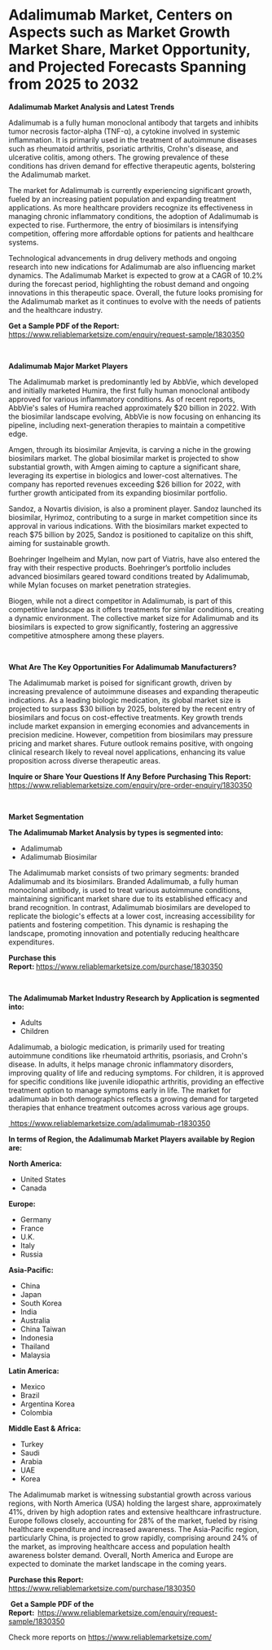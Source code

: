 <p><h1>Adalimumab Market, Centers on Aspects such as Market Growth Market Share, Market Opportunity, and Projected Forecasts Spanning from 2025 to 2032</h1></p><p><strong>Adalimumab Market Analysis and Latest Trends</strong></p>
<p><p>Adalimumab is a fully human monoclonal antibody that targets and inhibits tumor necrosis factor-alpha (TNF-α), a cytokine involved in systemic inflammation. It is primarily used in the treatment of autoimmune diseases such as rheumatoid arthritis, psoriatic arthritis, Crohn's disease, and ulcerative colitis, among others. The growing prevalence of these conditions has driven demand for effective therapeutic agents, bolstering the Adalimumab market.</p><p>The market for Adalimumab is currently experiencing significant growth, fueled by an increasing patient population and expanding treatment applications. As more healthcare providers recognize its effectiveness in managing chronic inflammatory conditions, the adoption of Adalimumab is expected to rise. Furthermore, the entry of biosimilars is intensifying competition, offering more affordable options for patients and healthcare systems.</p><p>Technological advancements in drug delivery methods and ongoing research into new indications for Adalimumab are also influencing market dynamics. The Adalimumab Market is expected to grow at a CAGR of 10.2% during the forecast period, highlighting the robust demand and ongoing innovations in this therapeutic space. Overall, the future looks promising for the Adalimumab market as it continues to evolve with the needs of patients and the healthcare industry.</p></p>
<p><strong>Get a Sample PDF of the Report:&nbsp;</strong> <a href="https://www.reliablemarketsize.com/enquiry/request-sample/1830350?utm_campaign=3185&utm_medium=2&utm_source=Github&utm_content=ia&utm_term=06032025&utm_id=adalimumab">https://www.reliablemarketsize.com/enquiry/request-sample/1830350</a></p>
<p>&nbsp;</p>
<p><strong>Adalimumab Major Market Players</strong></p>
<p><p>The Adalimumab market is predominantly led by AbbVie, which developed and initially marketed Humira, the first fully human monoclonal antibody approved for various inflammatory conditions. As of recent reports, AbbVie's sales of Humira reached approximately $20 billion in 2022. With the biosimilar landscape evolving, AbbVie is now focusing on enhancing its pipeline, including next-generation therapies to maintain a competitive edge.</p><p>Amgen, through its biosimilar Amjevita, is carving a niche in the growing biosimilars market. The global biosimilar market is projected to show substantial growth, with Amgen aiming to capture a significant share, leveraging its expertise in biologics and lower-cost alternatives. The company has reported revenues exceeding $26 billion for 2022, with further growth anticipated from its expanding biosimilar portfolio.</p><p>Sandoz, a Novartis division, is also a prominent player. Sandoz launched its biosimilar, Hyrimoz, contributing to a surge in market competition since its approval in various indications. With the biosimilars market expected to reach $75 billion by 2025, Sandoz is positioned to capitalize on this shift, aiming for sustainable growth.</p><p>Boehringer Ingelheim and Mylan, now part of Viatris, have also entered the fray with their respective products. Boehringer’s portfolio includes advanced biosimilars geared toward conditions treated by Adalimumab, while Mylan focuses on market penetration strategies.</p><p>Biogen, while not a direct competitor in Adalimumab, is part of this competitive landscape as it offers treatments for similar conditions, creating a dynamic environment. The collective market size for Adalimumab and its biosimilars is expected to grow significantly, fostering an aggressive competitive atmosphere among these players.</p></p>
<p>&nbsp;</p>
<p><strong>What Are The Key Opportunities For Adalimumab Manufacturers?</strong></p>
<p><p>The Adalimumab market is poised for significant growth, driven by increasing prevalence of autoimmune diseases and expanding therapeutic indications. As a leading biologic medication, its global market size is projected to surpass $30 billion by 2025, bolstered by the recent entry of biosimilars and focus on cost-effective treatments. Key growth trends include market expansion in emerging economies and advancements in precision medicine. However, competition from biosimilars may pressure pricing and market shares. Future outlook remains positive, with ongoing clinical research likely to reveal novel applications, enhancing its value proposition across diverse therapeutic areas.</p></p>
<p><strong>Inquire or Share Your Questions If Any Before Purchasing This Report:</strong> <a href="https://www.reliablemarketsize.com/enquiry/pre-order-enquiry/1830350?utm_campaign=3185&utm_medium=2&utm_source=Github&utm_content=ia&utm_term=06032025&utm_id=adalimumab">https://www.reliablemarketsize.com/enquiry/pre-order-enquiry/1830350</a></p>
<p>&nbsp;</p>
<p><strong>Market Segmentation</strong></p>
<p><strong>The Adalimumab Market Analysis by types is segmented into:</strong></p>
<p><ul><li>Adalimumab</li><li>Adalimumab Biosimilar</li></ul></p>
<p><p>The Adalimumab market consists of two primary segments: branded Adalimumab and its biosimilars. Branded Adalimumab, a fully human monoclonal antibody, is used to treat various autoimmune conditions, maintaining significant market share due to its established efficacy and brand recognition. In contrast, Adalimumab biosimilars are developed to replicate the biologic's effects at a lower cost, increasing accessibility for patients and fostering competition. This dynamic is reshaping the landscape, promoting innovation and potentially reducing healthcare expenditures.</p></p>
<p><strong>Purchase this Report:&nbsp;</strong><a href="https://www.reliablemarketsize.com/purchase/1830350?utm_campaign=3185&utm_medium=2&utm_source=Github&utm_content=ia&utm_term=06032025&utm_id=adalimumab">https://www.reliablemarketsize.com/purchase/1830350</a></p>
<p>&nbsp;</p>
<p><strong>The Adalimumab Market Industry Research by Application is segmented into:</strong></p>
<p><ul><li>Adults</li><li>Children</li></ul></p>
<p><p>Adalimumab, a biologic medication, is primarily used for treating autoimmune conditions like rheumatoid arthritis, psoriasis, and Crohn's disease. In adults, it helps manage chronic inflammatory disorders, improving quality of life and reducing symptoms. For children, it is approved for specific conditions like juvenile idiopathic arthritis, providing an effective treatment option to manage symptoms early in life. The market for adalimumab in both demographics reflects a growing demand for targeted therapies that enhance treatment outcomes across various age groups.</p></p>
<p><a href="https://www.reliablemarketsize.com/adalimumab-r1830350?utm_campaign=3185&utm_medium=2&utm_source=Github&utm_content=ia&utm_term=06032025&utm_id=adalimumab">&nbsp;https://www.reliablemarketsize.com/adalimumab-r1830350</a></p>
<p><strong>In terms of Region, the Adalimumab Market Players available by Region are:</strong></p>
<p>
    <p> <strong> North America: </strong>
        <ul>
            <li>United States</li>
            <li>Canada</li>
        </ul>
        </p> 
    <p> <strong> Europe: </strong>
        <ul>
            <li>Germany</li>
            <li>France</li>
            <li>U.K.</li>
            <li>Italy</li>
            <li>Russia</li>
        </ul>
        </p> 
    <p> <strong> Asia-Pacific: </strong>
        <ul>
            <li>China</li>
            <li>Japan</li>
            <li>South Korea</li>
            <li>India</li>
            <li>Australia</li>
            <li>China Taiwan</li>
            <li>Indonesia</li>
            <li>Thailand</li>
            <li>Malaysia</li>
        </ul>
        </p> 
    <p> <strong> Latin America: </strong>
        <ul>
            <li>Mexico</li>
            <li>Brazil</li>
            <li>Argentina Korea</li>
            <li>Colombia</li>
        </ul>
        </p> 
    <p> <strong> Middle East & Africa: </strong>
        <ul>
            <li>Turkey</li>
            <li>Saudi</li>
            <li>Arabia</li>
            <li>UAE</li>
            <li>Korea</li>
        </ul>
    </p>
    </p>
<p><p>The Adalimumab market is witnessing substantial growth across various regions, with North America (USA) holding the largest share, approximately 41%, driven by high adoption rates and extensive healthcare infrastructure. Europe follows closely, accounting for 28% of the market, fueled by rising healthcare expenditure and increased awareness. The Asia-Pacific region, particularly China, is projected to grow rapidly, comprising around 24% of the market, as improving healthcare access and population health awareness bolster demand. Overall, North America and Europe are expected to dominate the market landscape in the coming years.</p></p>
<p><strong>Purchase this Report: </strong><a href="https://www.reliablemarketsize.com/purchase/1830350?utm_campaign=3185&utm_medium=2&utm_source=Github&utm_content=ia&utm_term=06032025&utm_id=adalimumab">https://www.reliablemarketsize.com/purchase/1830350</a></p>
<p>&nbsp;<strong>Get a Sample PDF of the Report:&nbsp;&nbsp;</strong><a href="https://www.reliablemarketsize.com/enquiry/request-sample/1830350?utm_campaign=3185&utm_medium=2&utm_source=Github&utm_content=ia&utm_term=06032025&utm_id=adalimumab">https://www.reliablemarketsize.com/enquiry/request-sample/1830350</a></p>
<p><strong></strong></p>
<p>Check more reports on <a href="https://www.reliablemarketsize.com/?utm_campaign=3185&utm_medium=2&utm_source=Github&utm_content=ia&utm_term=06032025&utm_id=adalimumab">https://www.reliablemarketsize.com/</a></p>